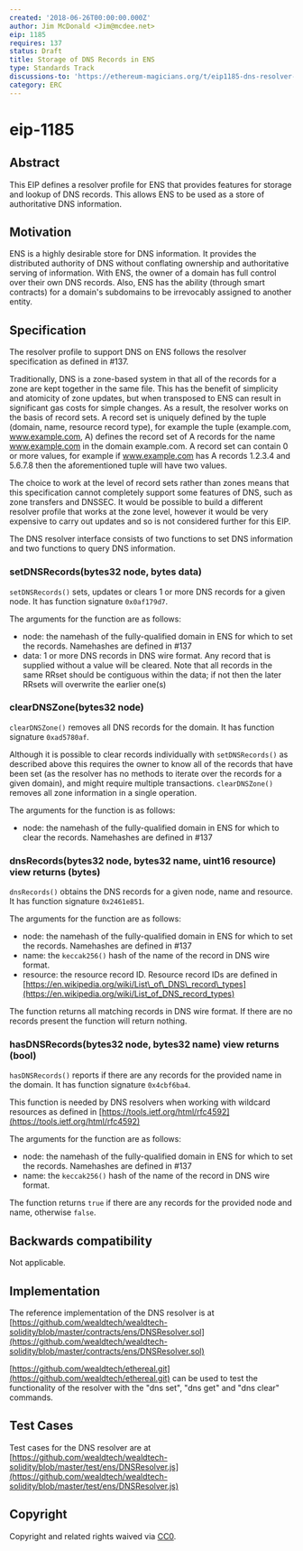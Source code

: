 ```yaml
---
created: '2018-06-26T00:00:00.000Z'
author: Jim McDonald <Jim@mcdee.net>
eip: 1185
requires: 137
status: Draft
title: Storage of DNS Records in ENS
type: Standards Track
discussions-to: 'https://ethereum-magicians.org/t/eip1185-dns-resolver-profile-for-ens/1589'
category: ERC
---
```


# eip-1185

## Abstract

This EIP defines a resolver profile for ENS that provides features for storage and lookup of DNS records. This allows ENS to be used as a store of authoritative DNS information.

## Motivation

ENS is a highly desirable store for DNS information. It provides the distributed authority of DNS without conflating ownership and authoritative serving of information. With ENS, the owner of a domain has full control over their own DNS records. Also, ENS has the ability \(through smart contracts\) for a domain's subdomains to be irrevocably assigned to another entity.

## Specification

The resolver profile to support DNS on ENS follows the resolver specification as defined in \#137.

Traditionally, DNS is a zone-based system in that all of the records for a zone are kept together in the same file. This has the benefit of simplicity and atomicity of zone updates, but when transposed to ENS can result in significant gas costs for simple changes. As a result, the resolver works on the basis of record sets. A record set is uniquely defined by the tuple \(domain, name, resource record type\), for example the tuple \(example.com, www.example.com, A\) defines the record set of A records for the name www.example.com in the domain example.com. A record set can contain 0 or more values, for example if www.example.com has A records 1.2.3.4 and 5.6.7.8 then the aforementioned tuple will have two values.

The choice to work at the level of record sets rather than zones means that this specification cannot completely support some features of DNS, such as zone transfers and DNSSEC. It would be possible to build a different resolver profile that works at the zone level, however it would be very expensive to carry out updates and so is not considered further for this EIP.

The DNS resolver interface consists of two functions to set DNS information and two functions to query DNS information.

### setDNSRecords\(bytes32 node, bytes data\)

`setDNSRecords()` sets, updates or clears 1 or more DNS records for a given node. It has function signature `0x0af179d7`.

The arguments for the function are as follows:

* node: the namehash of the fully-qualified domain in ENS for which to set the records.  Namehashes are defined in \#137
* data: 1 or more DNS records in DNS wire format.  Any record that is supplied without a value will be cleared.  Note that all records in the same RRset should be contiguous within the data; if not then the later RRsets will overwrite the earlier one\(s\)

### clearDNSZone\(bytes32 node\)

`clearDNSZone()` removes all DNS records for the domain. It has function signature `0xad5780af`.

Although it is possible to clear records individually with `setDNSRecords()` as described above this requires the owner to know all of the records that have been set \(as the resolver has no methods to iterate over the records for a given domain\), and might require multiple transactions. `clearDNSZone()` removes all zone information in a single operation.

The arguments for the function is as follows:

* node: the namehash of the fully-qualified domain in ENS for which to clear the records.  Namehashes are defined in \#137

### dnsRecords\(bytes32 node, bytes32 name, uint16 resource\) view returns \(bytes\)

`dnsRecords()` obtains the DNS records for a given node, name and resource. It has function signature `0x2461e851`.

The arguments for the function are as follows:

* node: the namehash of the fully-qualified domain in ENS for which to set the records.  Namehashes are defined in \#137
* name: the `keccak256()` hash of the name of the record in DNS wire format.
* resource: the resource record ID.  Resource record IDs are defined in [https://en.wikipedia.org/wiki/List\_of\_DNS\_record\_types](https://en.wikipedia.org/wiki/List_of_DNS_record_types)

The function returns all matching records in DNS wire format. If there are no records present the function will return nothing.

### hasDNSRecords\(bytes32 node, bytes32 name\) view returns \(bool\)

`hasDNSRecords()` reports if there are any records for the provided name in the domain. It has function signature `0x4cbf6ba4`.

This function is needed by DNS resolvers when working with wildcard resources as defined in [https://tools.ietf.org/html/rfc4592](https://tools.ietf.org/html/rfc4592)

The arguments for the function are as follows:

* node: the namehash of the fully-qualified domain in ENS for which to set the records.  Namehashes are defined in \#137
* name: the `keccak256()` hash of the name of the record in DNS wire format.

The function returns `true` if there are any records for the provided node and name, otherwise `false`.

## Backwards compatibility

Not applicable.

## Implementation

The reference implementation of the DNS resolver is at [https://github.com/wealdtech/wealdtech-solidity/blob/master/contracts/ens/DNSResolver.sol](https://github.com/wealdtech/wealdtech-solidity/blob/master/contracts/ens/DNSResolver.sol)

[https://github.com/wealdtech/ethereal.git](https://github.com/wealdtech/ethereal.git) can be used to test the functionality of the resolver with the "dns set", "dns get" and "dns clear" commands.

## Test Cases

Test cases for the DNS resolver are at [https://github.com/wealdtech/wealdtech-solidity/blob/master/test/ens/DNSResolver.js](https://github.com/wealdtech/wealdtech-solidity/blob/master/test/ens/DNSResolver.js)

## Copyright

Copyright and related rights waived via [CC0](https://creativecommons.org/publicdomain/zero/1.0/).

